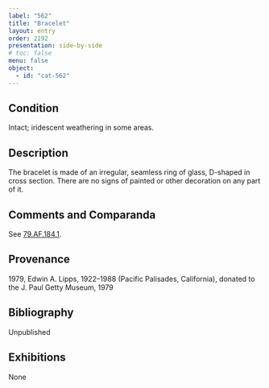 ```yaml
---
label: "562"
title: "Bracelet"
layout: entry
order: 2192
presentation: side-by-side
# toc: false
menu: false
object:
  - id: "cat-562"
---
```


## Condition

Intact; iridescent weathering in some areas.

## Description

The bracelet is made of an irregular, seamless ring of glass, D-shaped in cross section. There are no signs of painted or other decoration on any part of it.

## Comments and Comparanda

See [79.AF.184.1](#cat).

## Provenance

1979, Edwin A. Lipps, 1922–1988 (Pacific Palisades, California), donated to the J. Paul Getty Museum, 1979

## Bibliography

Unpublished

## Exhibitions

None